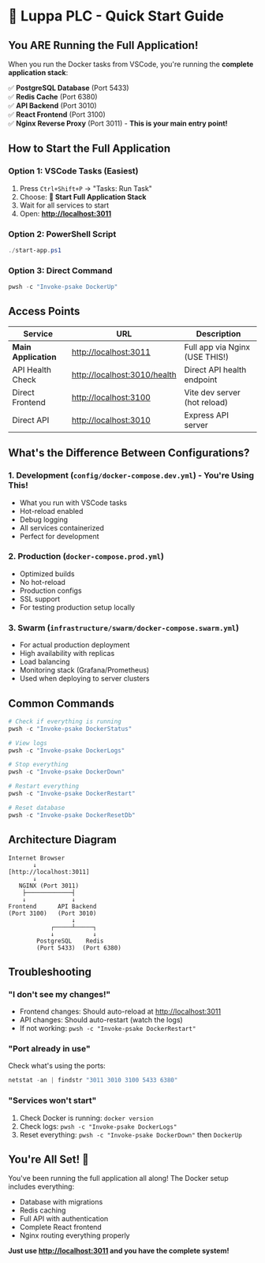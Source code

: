 # 🚀 Luppa PLC - Quick Start Guide

## You ARE Running the Full Application!

When you run the Docker tasks from VSCode, you're running the **complete application stack**:

✅ **PostgreSQL Database** (Port 5433)  
✅ **Redis Cache** (Port 6380)  
✅ **API Backend** (Port 3010)  
✅ **React Frontend** (Port 3100)  
✅ **Nginx Reverse Proxy** (Port 3011) - **This is your main entry point!**

## How to Start the Full Application

### Option 1: VSCode Tasks (Easiest)

1. Press `Ctrl+Shift+P` → "Tasks: Run Task"
2. Choose: **🚀 Start Full Application Stack**
3. Wait for all services to start
4. Open: **<http://localhost:3011>**

### Option 2: PowerShell Script

```powershell
./start-app.ps1
```

### Option 3: Direct Command

```powershell
pwsh -c "Invoke-psake DockerUp"
```

## Access Points

| Service              | URL                            | Description                    |
| -------------------- | ------------------------------ | ------------------------------ |
| **Main Application** | <http://localhost:3011>        | Full app via Nginx (USE THIS!) |
| API Health Check     | <http://localhost:3010/health> | Direct API health endpoint     |
| Direct Frontend      | <http://localhost:3100>        | Vite dev server (hot reload)   |
| Direct API           | <http://localhost:3010>        | Express API server             |

## What's the Difference Between Configurations?

### 1. Development (`config/docker-compose.dev.yml`) - **You're Using This!**

- What you run with VSCode tasks
- Hot-reload enabled
- Debug logging
- All services containerized
- Perfect for development

### 2. Production (`docker-compose.prod.yml`)

- Optimized builds
- No hot-reload
- Production configs
- SSL support
- For testing production setup locally

### 3. Swarm (`infrastructure/swarm/docker-compose.swarm.yml`)

- For actual production deployment
- High availability with replicas
- Load balancing
- Monitoring stack (Grafana/Prometheus)
- Used when deploying to server clusters

## Common Commands

```powershell
# Check if everything is running
pwsh -c "Invoke-psake DockerStatus"

# View logs
pwsh -c "Invoke-psake DockerLogs"

# Stop everything
pwsh -c "Invoke-psake DockerDown"

# Restart everything
pwsh -c "Invoke-psake DockerRestart"

# Reset database
pwsh -c "Invoke-psake DockerResetDb"
```

## Architecture Diagram

```text
Internet Browser
       ↓
[http://localhost:3011]
       ↓
   NGINX (Port 3011)
    ├─────────────┤
    ↓             ↓
Frontend      API Backend
(Port 3100)   (Port 3010)
                  ↓
            ┌─────┴─────┐
            ↓           ↓
        PostgreSQL    Redis
        (Port 5433)  (Port 6380)
```

## Troubleshooting

### "I don't see my changes!"

- Frontend changes: Should auto-reload at <http://localhost:3011>
- API changes: Should auto-restart (watch the logs)
- If not working: `pwsh -c "Invoke-psake DockerRestart"`

### "Port already in use"

Check what's using the ports:

```powershell
netstat -an | findstr "3011 3010 3100 5433 6380"
```

### "Services won't start"

1. Check Docker is running: `docker version`
2. Check logs: `pwsh -c "Invoke-psake DockerLogs"`
3. Reset everything: `pwsh -c "Invoke-psake DockerDown"` then `DockerUp`

## You're All Set! 🎉

You've been running the full application all along! The Docker setup includes everything:

- Database with migrations
- Redis caching
- Full API with authentication
- Complete React frontend
- Nginx routing everything properly

**Just use <http://localhost:3011> and you have the complete system!**
